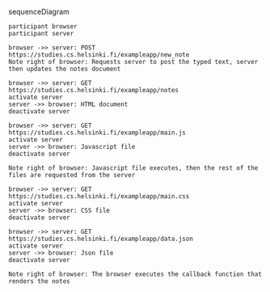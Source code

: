 sequenceDiagram

    participant browser
    participant server
    
    browser ->> server: POST https://studies.cs.helsinki.fi/exampleapp/new_note
    Note right of browser: Requests server to post the typed text, server then updates the notes document

    browser ->> server: GET https://studies.cs.helsinki.fi/exampleapp/notes
    activate server
    server ->> browser: HTML document
    deactivate server

    browser ->> server: GET https://studies.cs.helsinki.fi/exampleapp/main.js
    activate server
    server ->> browser: Javascript file
    deactivate server

    Note right of browser: Javascript file executes, then the rest of the files are requested from the server

    browser ->> server: GET https://studies.cs.helsinki.fi/exampleapp/main.css
    activate server
    server ->> browser: CSS file
    deactivate server

    browser ->> server: GET https://studies.cs.helsinki.fi/exampleapp/data.json
    activate server
    server ->> browser: Json file
    deactivate server
    
    Note right of browser: The browser executes the callback function that renders the notes 
